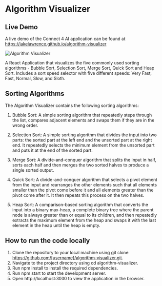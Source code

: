 # Algorithm Visualizer

## Live Demo

A live demo of the Connect 4 AI application can be found at https://jakelawrence.github.io/algorithm-visualizer

![Algorithm Visualizer](https://raw.githubusercontent.com/jakelawrence/algorithm-visualizer/master/img/algorithm-visualizer.jpg?raw=true)

A React Application that visualizes the five commonly used sorting algorithms - Bubble Sort, Selection Sort, Merge Sort, Quick Sort and Heap Sort. Includes a sort speed selector with five different speeds: Very Fast, Fast, Normal, Slow, and Sloth.

## Sorting Algorithms
The Algorithm Visualizer contains the following sorting algorithms:

1. Bubble Sort: A simple sorting algorithm that repeatedly steps through the list, compares adjacent elements and swaps them if they are in the wrong order.

2. Selection Sort: A simple sorting algorithm that divides the input into two parts: the sorted part at the left end and the unsorted part at the right end. It repeatedly selects the minimum element from the unsorted part and puts it at the end of the sorted part.

3. Merge Sort: A divide-and-conquer algorithm that splits the input in half, sorts each half and then merges the two sorted halves to produce a single sorted output.

4. Quick Sort: A divide-and-conquer algorithm that selects a pivot element from the input and rearranges the other elements such that all elements smaller than the pivot come before it and all elements greater than the pivot come after it. It then repeats this process on the two halves.

5. Heap Sort: A comparison-based sorting algorithm that converts the input into a binary max-heap, a complete binary tree where the parent node is always greater than or equal to its children, and then repeatedly extracts the maximum element from the heap and swaps it with the last element in the heap until the heap is empty.

## How to run the code locally

1. Clone the repository to your local machine using git clone https://github.com/[username]/algorithm-visualizer.git.
2. Navigate to the project directory using cd algorithm-visualizer.
3. Run npm install to install the required dependencies.
4. Run npm start to start the development server.
5. Open http://localhost:3000 to view the application in the browser.
